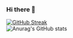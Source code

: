 ### Hi there 👋
[![GitHub Streak](https://github-readme-streak-stats.herokuapp.com?user=ja03&theme=blueberry&date_format=M%20j%5B%2C%20Y%5D)](https://git.io/streak-stats)
<br>
![Anurag's GitHub stats](https://github-readme-stats.vercel.app/api?username=ja03&show_icons=true&theme=transparent)
